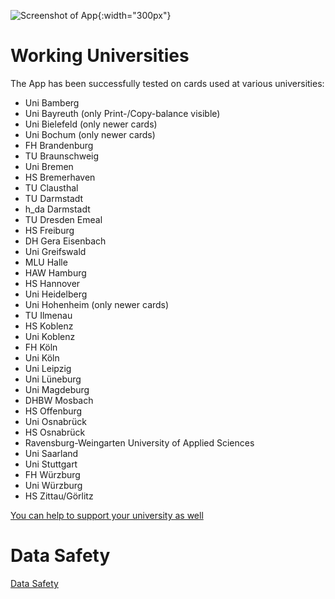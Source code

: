 
![Screenshot of App](images/screenshot.png){:width="300px"}

Working Universities
====================

The App has been successfully tested on cards used at various universities:

* Uni Bamberg
* Uni Bayreuth (only Print-/Copy-balance visible)
* Uni Bielefeld (only newer cards)
* Uni Bochum (only newer cards)
* FH Brandenburg
* TU Braunschweig
* Uni Bremen
* HS Bremerhaven
* TU Clausthal
* TU Darmstadt
* h_da Darmstadt
* TU Dresden Emeal
* HS Freiburg
* DH Gera Eisenbach
* Uni Greifswald
* MLU Halle
* HAW Hamburg
* HS Hannover
* Uni Heidelberg
* Uni Hohenheim (only newer cards)
* TU Ilmenau
* HS Koblenz
* Uni Koblenz
* FH Köln
* Uni Köln
* Uni Leipzig
* Uni Lüneburg
* Uni Magdeburg
* DHBW Mosbach
* HS Offenburg
* Uni Osnabrück
* HS Osnabrück
* Ravensburg-Weingarten University of Applied Sciences 
* Uni Saarland
* Uni Stuttgart
* FH Würzburg
* Uni Würzburg
* HS Zittau/Görlitz

[You can help to support your university as well](otherUnis.md)


Data Safety
===========
[Data Safety](dataSafety.md)
